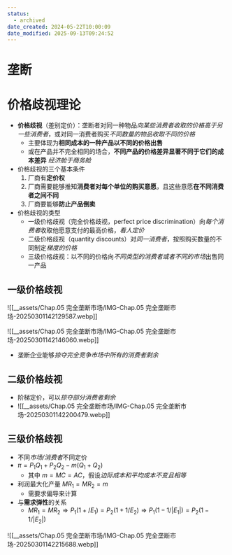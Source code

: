 ```yaml
---
status:
  - archived
date_created: 2024-05-22T10:00:09
date_modified: 2025-09-13T09:24:52
---
```


# 垄断

# 价格歧视理论

- **价格歧视**（差别定价）：垄断者对同一种物品*向某些消费者收取的价格高于另一些消费者*，或对同一消费者购买*不同数量的物品收取不同的价格*
	- 主要体现为**相同成本的一种产品以不同的价格出售**
	- 或在产品并不完全相同的场合，**不同产品的价格差异显著不同于它们的成本差异** *经济舱于商务舱*
- 价格歧视的三个基本条件
	1. 厂商有**定价权**
	2. 厂商需要能够推知**消费者对每个单位的购买意愿**，且这些意愿**在不同消费者之间不同**
	3. 厂商要能够**防止产品倒卖**
- 价格歧视的类型
	- 一级价格歧视（完全价格歧视，perfect  price discrimination）向*每个消费者*收取他愿意支付的最高价格，*看人定价*
	- 二级价格歧视（quantity discounts）对*同一消费者*，按照购买数量的不同制定*梯度的价格*
	- 三级价格歧视：以不同的价格向*不同类型的消费者或者不同的市场*出售同一产品

## 一级价格歧视

![[__assets/Chap.05 完全垄断市场/IMG-Chap.05 完全垄断市场-20250301142129587.webp]]

![[__assets/Chap.05 完全垄断市场/IMG-Chap.05 完全垄断市场-20250301142146060.webp]]

- 垄断企业能够*掠夺完全竞争市场中所有的消费者剩余*

## 二级价格歧视

- 阶梯定价，可以*掠夺部分消费者剩余*
- ![[__assets/Chap.05 完全垄断市场/IMG-Chap.05 完全垄断市场-20250301142200479.webp]]

## 三级价格歧视

- 不同*市场/消费者*不同定价
- $\pi=P_1Q_1+P_2Q_2-m(Q_1+Q_2)$
	- 其中 $m=MC=AC$，假设*边际成本和平均成本不变且相等*
- 利润最大化产量 $MR_1=MR_2=m$
	- 需要求偏导来计算
- 与**需求弹性**的关系
	- $MR_1=MR_2\Rightarrow P_1(1+/E_1)=P_2(1+1/E_2)\Rightarrow P_1(1-1/|E_1|)=P_2(1-1/|E_2|)$

![[__assets/Chap.05 完全垄断市场/IMG-Chap.05 完全垄断市场-20250301142215688.webp]]
